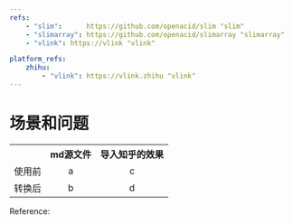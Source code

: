 ```yaml
---
refs:
    - "slim":      https://github.com/openacid/slim "slim"
    - "slimarray": https://github.com/openacid/slimarray "slimarray"
    - "vlink": https://vlink "vlink"

platform_refs:
    zhihu:
        - "vlink": https://vlink.zhihu "vlink"
---
```


# 场景和问题

<table>
<tr class="header">
<th style="text-align: left;"></th>
<th style="text-align: center;">md源文件</th>
<th style="text-align: center;">导入知乎的效果</th>
</tr>
<tr class="odd">
<td style="text-align: left;">使用前</td>
<td style="text-align: center;">a</td>
<td style="text-align: center;">c</td>
</tr>
<tr class="even">
<td style="text-align: left;">转换后</td>
<td style="text-align: center;">b</td>
<td style="text-align: center;">d</td>
</tr>
</table>



Reference:

